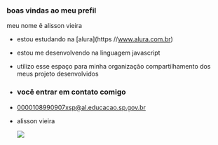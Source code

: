 ### boas vindas ao meu prefil

meu nome ê alisson vieira 

- estou estudando na [alura](https //www.alura.com.br)
- estou me desenvolvendo na linguagem javascript
- utilizo esse espaço para minha  organização compartilhamento dos meus projeto desenvolvidos

- ### você entrar em contato comigo

- 0000108990907xsp@al.educacao.sp.gov.br
- 
  alisson vieira
  
  ![](0000108990907xsp@al.educacao.sp.gov.br)
  
